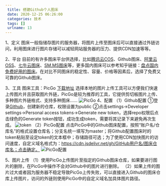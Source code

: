 ```yaml
---
 title: 搭建Github个人图床
 date: 2020-12-25 06:26:00
 categories: 技术
 tags: []
 urlname: 13
--- 
```

1、定义
图床一般指储存图片的服务器，将图片上传至图床后可以直接通过外链访问，利用图床进行图片存储可以减轻网站服务器的压力、提供CDN加速等等。

2、平台
目前的有许多图床平台供选择，比如[腾讯云COS][1]、Github图床、[阿里云OSS][2]、[七牛云图床][3]、[SM.MS图床][4]等，更多国内图床可以参考知乎链接：[盘点国内免费好用的图床][5]。在对比不同图床的稳定性、容量、价格等因素后，选择了免费又可靠的Github图床。

3、工具
图床工具：PicGo  [下载地址][6]
选择本地的图片上传工具可以方便我们快速上传图片并且获取图片外链，PicGo是较为推荐的工具，它提供剪切板图片上传、多种图片外链格式、支持多种图床……
![PicGo][7]
4、配置
（1）Github配置
①登录[Github][8]，创建新的仓库，权限设置为public
②点击settings->Developer settings->Personal access tokens->Generate new token，选择repo权限后点击绿色的Generate token按钮，成功生成token，需要将其记录下来避免再次生成。
![token][9]
（2）PicGo配置
点击PicGo中的Github图床配置，按照“账户名/仓库名”的格式设置仓库名；分支名统一填写为master；将Github配置图床时的token粘贴至设定token的文本框中；存储路径可选；为了使用CDN加快图片的访问速度，自定义域名格式为：https://cdn.jsdelivr.net/gh/GitHub用户名/图床仓库名；点击确定。
![PicGo配置][10]

5、图片上传
（1）使用PicGo上传图片至指定的Github图床仓库，如果要进行图片的删除，在PicGo中操作不会对Github中的图片进行删除。
（2）如果上传的图片过大或者因为服务器不稳定导致PicGo上传失败，可以直接进入Github的图床仓库上传图片，访问的外链则使用PicGo中的自定义域名加具体图片路径。

  [1]: https://cloud.tencent.com
  [2]: https://www.aliyun.com/product/oss/
  [3]: https://portal.qiniu.com
  [4]: https://sm.ms
  [5]: https://zhuanlan.zhihu.com/p/35270383
  [6]: https://github.com/Molunerfinn/PicGo
  [7]: https://cdn.jsdelivr.net/gh/etamsylate-pupu/Image-host/blogImg/ImgHost/PicGo.png
  [8]: https://github.com/
  [9]: https://cdn.jsdelivr.net/gh/etamsylate-pupu/Image-host/blogImg/ImgHost/token.png
  [10]: https://cdn.jsdelivr.net/gh/etamsylate-pupu/Image-host/blogImg/ImgHost/PicGo-settings.png